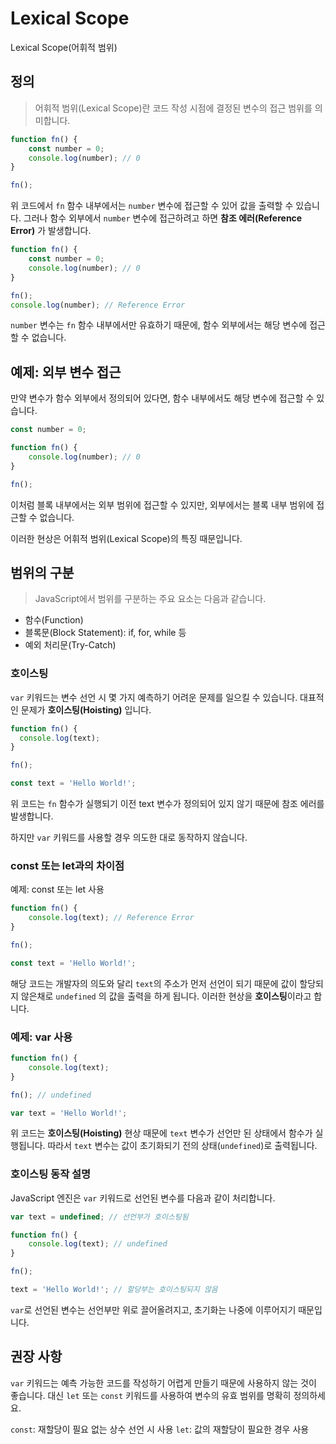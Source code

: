 # Lexical Scope

Lexical Scope(어휘적 범위)

## 정의
> 어휘적 범위(Lexical Scope)란 코드 작성 시점에 결정된 변수의 접근 범위를 의미합니다.

```JavaScript
function fn() {
    const number = 0;
    console.log(number); // 0
}

fn();
```

위 코드에서 `fn` 함수 내부에서는 `number` 변수에 접근할 수 있어 값을 출력할 수 있습니다.
그러나 함수 외부에서 `number` 변수에 접근하려고 하면 **참조 에러(Reference Error)** 가 발생합니다.

```JavaScript
function fn() {
    const number = 0;
    console.log(number); // 0
}

fn();
console.log(number); // Reference Error
```

`number` 변수는 `fn` 함수 내부에서만 유효하기 때문에, 함수 외부에서는 해당 변수에 접근할 수 없습니다.

## 예제: 외부 변수 접근

만약 변수가 함수 외부에서 정의되어 있다면, 함수 내부에서도 해당 변수에 접근할 수 있습니다.

```JavaScript
const number = 0;

function fn() {
    console.log(number); // 0
}

fn();
```

이처럼 블록 내부에서는 외부 범위에 접근할 수 있지만, 외부에서는 블록 내부 범위에 접근할 수 없습니다.

이러한 현상은 어휘적 범위(Lexical Scope)의 특징 때문입니다.

## 범위의 구분
> JavaScript에서 범위를 구분하는 주요 요소는 다음과 같습니다.

- 함수(Function)
- 블록문(Block Statement): if, for, while 등
- 예외 처리문(Try-Catch)

### 호이스팅

`var` 키워드는 변수 선언 시 몇 가지 예측하기 어려운 문제를 일으킬 수 있습니다. 대표적인 문제가 **호이스팅(Hoisting)** 입니다.

```JavaScript
function fn() {
  console.log(text);
}

fn();

const text = 'Hello World!';
```

위 코드는 `fn` 함수가 실행되기 이전 text 변수가 정의되어 있지 않기 때문에 참조 에러를 발생합니다.

하지만 `var` 키워드를 사용할 경우 의도한 대로 동작하지 않습니다.

### const 또는 let과의 차이점

예제: const 또는 let 사용

```JavaScript
function fn() {
    console.log(text); // Reference Error
}

fn();

const text = 'Hello World!';
```
해당 코드는 개발자의 의도와 달리 `text`의 주소가 먼저 선언이 되기 때문에 값이 할당되지 않은채로 `undefined` 의 값을 출력을 하게 됩니다. 이러한 현상을 **호이스팅**이라고 합니다.

### 예제: var 사용

```JavaScript
function fn() {
    console.log(text);
}

fn(); // undefined

var text = 'Hello World!';
```

위 코드는 **호이스팅(Hoisting)** 현상 때문에 `text` 변수가 선언만 된 상태에서 함수가 실행됩니다.
따라서 `text` 변수는 값이 초기화되기 전의 상태(`undefined`)로 출력됩니다.

### 호이스팅 동작 설명

JavaScript 엔진은 `var` 키워드로 선언된 변수를 다음과 같이 처리합니다.

```JavaScript
var text = undefined; // 선언부가 호이스팅됨

function fn() {
    console.log(text); // undefined
}

fn();

text = 'Hello World!'; // 할당부는 호이스팅되지 않음
```

`var`로 선언된 변수는 선언부만 위로 끌어올려지고, 초기화는 나중에 이루어지기 때문입니다.

## 권장 사항
`var` 키워드는 예측 가능한 코드를 작성하기 어렵게 만들기 때문에 사용하지 않는 것이 좋습니다.
대신 `let` 또는 `const` 키워드를 사용하여 변수의 유효 범위를 명확히 정의하세요.

`const`: 재할당이 필요 없는 상수 선언 시 사용
`let`: 값의 재할당이 필요한 경우 사용